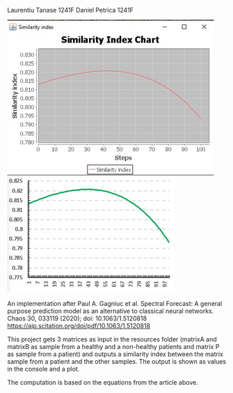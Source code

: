 Laurentiu Tanase 1241F
Daniel Petrica 1241F

![Screenshot1](Screenshot_1.JPG)
![Screenshot2](Screenshot_2.JPG)

An implementation after Paul A. Gagniuc et al. Spectral Forecast: A general purpose prediction model as an alternative to classical neural networks.  Chaos 30, 033119 (2020); doi: 10.1063/1.5120818 
https://aip.scitation.org/doi/pdf/10.1063/1.5120818

This project gets 3 matrices as input in the resources folder (matrixA and matrixB as sample from a healthy and a non-healthy patients and matrix P as sample from a patient) and outputs a similarity index between the matrix sample from a patient and the other samples. 
The output is shown as values in the console and a plot. 

The computation is based on the equations from the article above. 